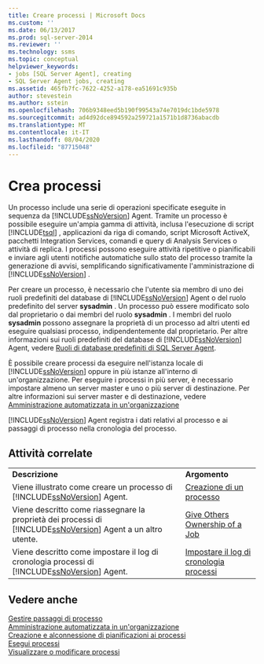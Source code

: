 ```yaml
---
title: Creare processi | Microsoft Docs
ms.custom: ''
ms.date: 06/13/2017
ms.prod: sql-server-2014
ms.reviewer: ''
ms.technology: ssms
ms.topic: conceptual
helpviewer_keywords:
- jobs [SQL Server Agent], creating
- SQL Server Agent jobs, creating
ms.assetid: 465fb7fc-7622-4252-a178-ea51691c935b
author: stevestein
ms.author: sstein
ms.openlocfilehash: 706b9348eed5b190f99543a74e7019dc1bde5978
ms.sourcegitcommit: ad4d92dce894592a259721a1571b1d8736abacdb
ms.translationtype: MT
ms.contentlocale: it-IT
ms.lasthandoff: 08/04/2020
ms.locfileid: "87715048"
---
```

# <a name="create-jobs"></a>Crea processi
  Un processo include una serie di operazioni specificate eseguite in sequenza da [!INCLUDE[ssNoVersion](../../includes/ssnoversion-md.md)] Agent. Tramite un processo è possibile eseguire un'ampia gamma di attività, inclusa l'esecuzione di script [!INCLUDE[tsql](../../includes/tsql-md.md)] , applicazioni da riga di comando, script Microsoft ActiveX, pacchetti Integration Services, comandi e query di Analysis Services o attività di replica. I processi possono eseguire attività ripetitive o pianificabili e inviare agli utenti notifiche automatiche sullo stato del processo tramite la generazione di avvisi, semplificando significativamente l'amministrazione di [!INCLUDE[ssNoVersion](../../includes/ssnoversion-md.md)] .  
  
 Per creare un processo, è necessario che l'utente sia membro di uno dei ruoli predefiniti del database di [!INCLUDE[ssNoVersion](../../includes/ssnoversion-md.md)] Agent o del ruolo predefinito del server **sysadmin** . Un processo può essere modificato solo dal proprietario o dai membri del ruolo **sysadmin** . I membri del ruolo **sysadmin** possono assegnare la proprietà di un processo ad altri utenti ed eseguire qualsiasi processo, indipendentemente dal proprietario. Per altre informazioni sui ruoli predefiniti del database di [!INCLUDE[ssNoVersion](../../includes/ssnoversion-md.md)] Agent, vedere [Ruoli di database predefiniti di SQL Server Agent](sql-server-agent-fixed-database-roles.md).  
  
 È possibile creare processi da eseguire nell'istanza locale di [!INCLUDE[ssNoVersion](../../includes/ssnoversion-md.md)] oppure in più istanze all'interno di un'organizzazione. Per eseguire i processi in più server, è necessario impostare almeno un server master e uno o più server di destinazione. Per altre informazioni sui server master e di destinazione, vedere [Amministrazione automatizzata in un'organizzazione](automated-administration-across-an-enterprise.md)  
  
 [!INCLUDE[ssNoVersion](../../includes/ssnoversion-md.md)] Agent registra i dati relativi al processo e ai passaggi di processo nella cronologia del processo.  
  
## <a name="related-tasks"></a>Attività correlate  
  
|||  
|-|-|  
|**Descrizione**|**Argomento**|  
|Viene illustrato come creare un processo di [!INCLUDE[ssNoVersion](../../includes/ssnoversion-md.md)] Agent.|[Creazione di un processo](create-a-job.md)|  
|Viene descritto come riassegnare la proprietà dei processi di [!INCLUDE[ssNoVersion](../../includes/ssnoversion-md.md)] Agent a un altro utente.|[Give Others Ownership of a Job](give-others-ownership-of-a-job.md)|  
|Viene descritto come impostare il log di cronologia processi di [!INCLUDE[ssNoVersion](../../includes/ssnoversion-md.md)] Agent.|[Impostare il log di cronologia processi](set-up-the-job-history-log.md)|  
  
## <a name="see-also"></a>Vedere anche  
 [Gestire passaggi di processo](manage-job-steps.md)   
 [Amministrazione automatizzata in un'organizzazione](automated-administration-across-an-enterprise.md)   
 [Creazione e alconnessione di pianificazioni ai processi](create-and-attach-schedules-to-jobs.md)   
 [Esegui processi](run-jobs.md)   
 [Visualizzare o modificare processi](view-or-modify-jobs.md)  
  
  
